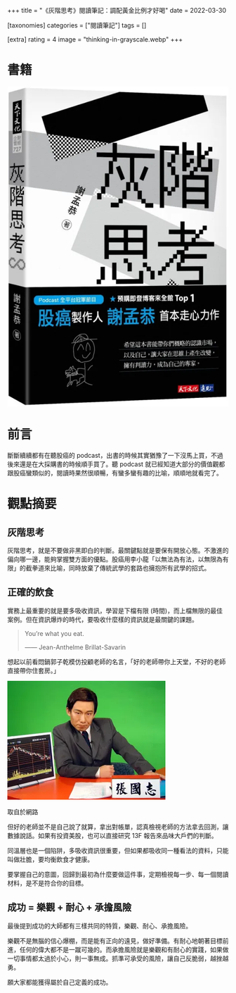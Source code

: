 +++
title = "《灰階思考》閱讀筆記：調配黃金比例才好喝"
date = 2022-03-30

[taxonomies]
categories = ["閱讀筆記"]
tags = []

[extra]
rating = 4
image = "thinking-in-grayscale.webp"
+++

# 書籍

![](thinking-in-grayscale.webp)

# 前言

斷斷續續都有在聽股癌的 podcast，出書的時候其實猶豫了一下沒馬上買，不過後來還是在大採購書的時候順手買了。聽 podcast 就已經知道大部分的價值觀都跟股癌蠻類似的，閱讀時果然很順暢，有蠻多蠻有趣的比喻，順順地就看完了。

# 觀點摘要
## 灰階思考

灰階思考，就是不要做非黑即白的判斷。最關鍵點就是要保有開放心態。不激進的偏向哪一邊，能夠掌握雙方面的優點。股癌用李小龍「以無法為有法，以無限為有限」的截拳道來比喻，同時放棄了傳統武學的套路也擁抱所有武學的招式。

## 正確的飲食

實務上最重要的就是要多吸收資訊，學習是下檔有限 (時間)，而上檔無限的最佳案例。但在資訊爆炸的時代，要吸收什麼樣的資訊就是最關鍵的課題。

> You’re what you eat.
>
> —— Jean-Anthelme Brillat-Savarin

想起以前看悶鍋郭子乾模仿投顧老師的名言，「好的老師帶你上天堂，不好的老師直接帶你住套房。」

![](teacher.webp)
<p class="image-caption">取自於網路</p>

但好的老師並不是自己說了就算，拿出對帳單，認真檢視老師的方法拿去回測，讓數據說話。如果有投資美股，也可以直接研究 13F 報告來品味大戶們的判斷。

同溫層也是一個陷阱，多吸收資訊很重要，但如果都吸收同一種看法的資料，只能叫做壯膽，要均衡飲食才健康。

要掌握自己的意圖，回歸到最初為什麼要做這件事，定期檢視每一步、每一個閱讀材料，是不是符合你的目標。

## 成功 = 樂觀 + 耐心 + 承擔風險

最後提到成功的大師都有三樣共同的特質，樂觀、耐心、承擔風險。

樂觀不是無腦的信心爆棚，而是能有正向的遠見，做好準備。有耐心地朝著目標前進，任何的偉大都不是一蹴可幾的。而承擔風險就是樂觀和有耐心的實踐，如果做一切事情都太過於小心，則一事無成。抓準可承受的風險，讓自己反脆弱，越挫越勇。

願大家都能獲得屬於自己定義的成功。


